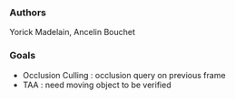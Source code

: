 ### Authors
Yorick Madelain, Ancelin Bouchet

### Goals

* Occlusion Culling : occlusion query on previous frame
* TAA : need moving object to be verified